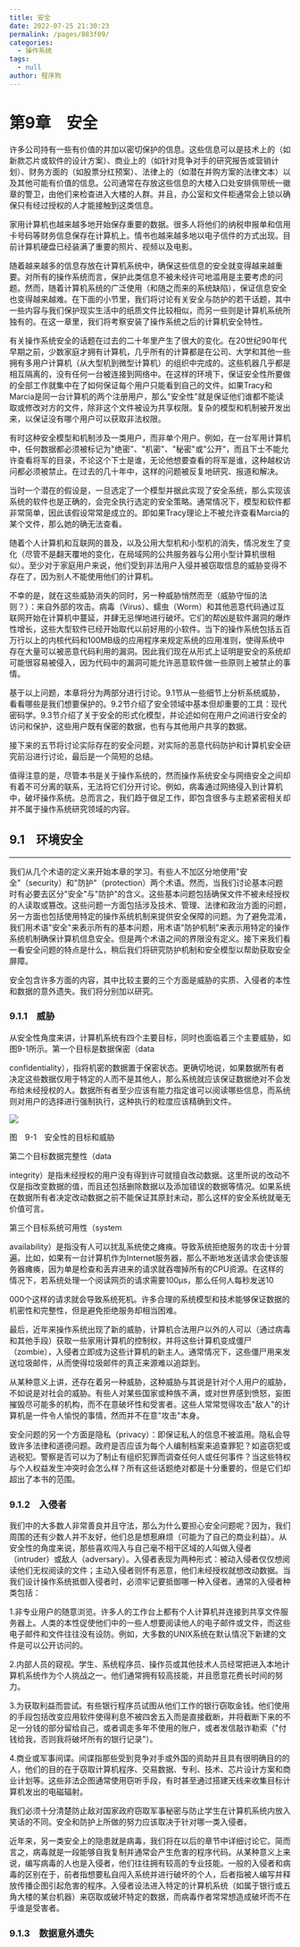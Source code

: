 ```yaml
---
title: 安全
date: 2022-07-25 21:30:23
permalink: /pages/883f09/
categories:  
  - 操作系统
tags: 
  - null
author: 程序狗
---
```

# 第9章　安全

许多公司持有一些有价值的并加以密切保护的信息。这些信息可以是技术上的（如新款芯片或软件的设计方案）、商业上的（如针对竞争对手的研究报告或营销计划）、财务方面的（如股票分红预案）、法律上的（如潜在并购方案的法律文本）以及其他可能有价值的信息。公司通常在存放这些信息的大楼入口处安排佩带统一徽章的警卫，由他们来检查进入大楼的人群。并且，办公室和文件柜通常会上锁以确保只有经过授权的人才能接触到这类信息。

家用计算机也越来越多地开始保存重要的数据。很多人将他们的纳税申报单和信用卡号码等财务信息保存在计算机上。情书也越来越多地以电子信件的方式出现。目前计算机硬盘已经装满了重要的照片、视频以及电影。

随着越来越多的信息存放在计算机系统中，确保这些信息的安全就变得越来越重要。对所有的操作系统而言，保护此类信息不被未经许可地滥用是主要考虑的问题。然而，随着计算机系统的广泛使用（和随之而来的系统缺陷），保证信息安全也变得越来越难。在下面的小节里，我们将讨论有关安全与防护的若干话题，其中一些内容与我们保护现实生活中的纸质文件比较相似，而另一些则是计算机系统所独有的。在这一章里，我们将考察安装了操作系统之后的计算机安全特性。

有关操作系统安全的话题在过去的二十年里产生了很大的变化。在20世纪90年代早期之前，少数家庭才拥有计算机，几乎所有的计算都是在公司、大学和其他一些拥有多用户计算机（从大型机到微型计算机）的组织中完成的。这些机器几乎都是相互隔离的，没有任何一台被连接到网络中。在这样的环境下，保证安全性所要做的全部工作就集中在了如何保证每个用户只能看到自己的文件。如果Tracy和Marcia是同一台计算机的两个注册用户，那么"安全性"就是保证他们谁都不能读取或修改对方的文件，除非这个文件被设为共享权限。复杂的模型和机制被开发出来，以保证没有哪个用户可以获取非法权限。

有时这种安全模型和机制涉及一类用户，而非单个用户。例如，在一台军用计算机中，任何数据都必须被标记为"绝密"、"机密"、"秘密"或"公开"，而且下士不能允许查看将军的目录，不论这个下士是谁，无论他想要查看的将军是谁，这种越权访问都必须被禁止。在过去的几十年中，这样的问题被反复地研究、报道和解决。

当时一个潜在的假设是，一旦选定了一个模型并据此实现了安全系统，那么实现该系统的软件也是正确的，会完全执行选定的安全策略。通常情况下，模型和软件都非常简单，因此该假设常常是成立的。即如果Tracy理论上不被允许查看Marcia的某个文件，那么她的确无法查看。

随着个人计算机和互联网的普及，以及公用大型机和小型机的消失，情况发生了变化（尽管不是翻天覆地的变化，在局域网的公共服务器与公用小型计算机很相似）。至少对于家庭用户来说，他们受到非法用户入侵并被窃取信息的威胁变得不存在了，因为别人不能使用他们的计算机。

不幸的是，就在这些威胁消失的同时，另一种威胁悄然而至（威胁守恒的法则？）：来自外部的攻击。病毒（Virus）、蠕虫（Worm）和其他恶意代码通过互联网开始在计算机中蔓延，并肆无忌惮地进行破坏。它们的帮凶是软件漏洞的爆炸性增长，这些大型软件已经开始取代以前好用的小软件。当下的操作系统包括五百万行以上的内核代码和100MB级的应用程序来规定系统的应用准则，使得系统中存在大量可以被恶意代码利用的漏洞。因此我们现在从形式上证明是安全的系统却可能很容易被侵入，因为代码中的漏洞可能允许恶意软件做一些原则上被禁止的事情。

基于以上问题，本章将分为两部分进行讨论。9.1节从一些细节上分析系统威胁，看看哪些是我们想要保护的。9.2节介绍了安全领域中基本但却重要的工具：现代密码学。9.3节介绍了关于安全的形式化模型，并论述如何在用户之间进行安全的访问和保护，这些用户既有保密的数据，也有与其他用户共享的数据。

接下来的五节将讨论实际存在的安全问题，对实际的恶意代码防护和计算机安全研究前沿进行讨论，最后是一个简短的总结。

值得注意的是，尽管本书是关于操作系统的，然而操作系统安全与网络安全之间却有着不可分离的联系，无法将它们分开讨论。例如，病毒通过网络侵入到计算机中，破坏操作系统。总而言之，我们趋于做足工作，即包含很多与主题紧密相关却并不属于操作系统研究领域的内容。

## 9.1　环境安全

---

我们从几个术语的定义来开始本章的学习。有些人不加区分地使用"安全"（security）和"防护"（protection）两个术语。然而，当我们讨论基本问题时有必要去区分"安全"与"防护"的含义。这些基本问题包括确保文件不被未经授权的人读取或篡改。这些问题一方面包括涉及技术、管理、法律和政治方面的问题，另一方面也包括使用特定的操作系统机制来提供安全保障的问题。为了避免混淆，我们用术语"安全"来表示所有的基本问题，用术语"防护机制"来表示用特定的操作系统机制确保计算机信息安全。但是两个术语之间的界限没有定义。接下来我们看一看安全问题的特点是什么，稍后我们将研究防护机制和安全模型以帮助获取安全屏障。

安全包含许多方面的内容，其中比较主要的三个方面是威胁的实质、入侵者的本性和数据的意外遗失。我们将分别加以研究。

### 9.1.1　威胁

从安全性角度来讲，计算机系统有四个主要目标，同时也面临着三个主要威胁，如图9-1所示。第一个目标是数据保密（data

confidentiality），指将机密的数据置于保密状态。更确切地说，如果数据所有者决定这些数据仅用于特定的人而不是其他人，那么系统就应该保证数据绝对不会发布给未经授权的人。数据所有者至少应该有能力指定谁可以阅读哪些信息，而系统则对用户的选择进行强制执行，这种执行的粒度应该精确到文件。

![](assets/Image00300-20210822112059-mk79qap.jpeg)

图　9-1　安全性的目标和威胁

第二个目标数据完整性（data

integrity）是指未经授权的用户没有得到许可就擅自改动数据。这里所说的改动不仅是指改变数据的值，而且还包括删除数据以及添加错误的数据等情况。如果系统在数据所有者决定改动数据之前不能保证其原封未动，那么这样的安全系统就毫无价值可言。

第三个目标系统可用性（system

availability）是指没有人可以扰乱系统使之瘫痪。导致系统拒绝服务的攻击十分普遍。比如，如果有一台计算机作为Internet服务器，那么不断地发送请求会使该服务器瘫痪，因为单是检查和丢弃进来的请求就吞噬掉所有的CPU资源。在这样的情况下，若系统处理一个阅读网页的请求需要100µs，那么任何人每秒发送10

000个这样的请求就会导致系统死机。许多合理的系统模型和技术能够保证数据的机密性和完整性，但是避免拒绝服务却相当困难。

最后，近年来操作系统出现了新的威胁，计算机合法用户以外的人可以（通过病毒和其他手段）获取一些家用计算机的控制权，并将这些计算机变成僵尸（zombie），入侵者立即成为这些计算机的新主人。通常情况下，这些僵尸用来发送垃圾邮件，从而使得垃圾邮件的真正来源难以追踪到。

从某种意义上讲，还存在着另一种威胁，这种威胁与其说是针对个人用户的威胁，不如说是对社会的威胁。有些人对某些国家或种族不满，或对世界感到愤怒，妄图摧毁尽可能多的机构，而不在意破坏性和受害者。这些人常常觉得攻击"敌人"的计算机是一件令人愉悦的事情，然而并不在意"攻击"本身。

安全问题的另一个方面是隐私（privacy）：即保证私人的信息不被滥用。隐私会导致许多法律和道德问题。政府是否应该为每个人编制档案来追查罪犯？如盗窃犯或逃税犯。警察是否可以为了制止有组织犯罪而调查任何人或任何事件？当这些特权与个人权益发生冲突时会怎么样？所有这些话题绝对都是十分重要的，但是它们却超出了本书的范围。

### 9.1.2　入侵者

我们中的大多数人非常善良并且守法，那么为什么要担心安全问题呢？因为，我们周围的还有少数人并不友好，他们总是想惹麻烦（可能为了自己的商业利益）。从安全性的角度来说，那些喜欢闯入与自己毫不相干区域的人叫做入侵者（intruder）或敌人（adversary）。入侵者表现为两种形式：被动入侵者仅仅想阅读他们无权阅读的文件；主动入侵者则怀有恶意，他们未经授权就想改动数据。当我们设计操作系统抵御入侵者时，必须牢记要抵御哪一种入侵者。通常的入侵者种类包括：

1.非专业用户的随意浏览。许多人的工作台上都有个人计算机并连接到共享文件服务器上。人类的本性促使他们中的一些人想要阅读他人的电子邮件或文件，而这些电子邮件和文件往往没有设防。例如，大多数的UNIX系统在默认情况下新建的文件是可以公开访问的。

2.内部人员的窥视。学生、系统程序员、操作员或其他技术人员经常把进入本地计算机系统作为个人挑战之一。他们通常拥有较高技能，并且愿意花费长时间的努力。

3.为获取利益而尝试。有些银行程序员试图从他们工作的银行窃取金钱。他们使用的手段包括改变应用软件使得利息不被四舍五入而是直接截断，并将截断下来的不足一分钱的部分留给自己，或者调走多年不使用的账户，或者发信敲诈勒索（"付钱给我，否则我将破坏所有的银行记录"）。

4.商业或军事间谍。间谍指那些受到竞争对手或外国的资助并且具有很明确目的的人，他们的目的在于窃取计算机程序、交易数据、专利、技术、芯片设计方案和商业计划等。这些非法企图通常使用窃听手段，有时甚至通过搭建天线来收集目标计算机发出的电磁辐射。

我们必须十分清楚防止敌对国家政府窃取军事秘密与防止学生在计算机系统内放入笑话的不同。安全和防护上所做的努力应该取决于针对哪一类入侵者。

近年来，另一类安全上的隐患就是病毒，我们将在以后的章节中详细讨论它。简而言之，病毒就是一段能够自我复制并通常会产生危害的程序代码。从某种意义上来说，编写病毒的人也是入侵者，他们往往拥有较高的专业技能。一般的入侵者和病毒的区别在于，前者指想要私自闯入系统并进行破坏的个人，后者指被人编写并释放传播企图引起危害的程序。入侵者设法进入特定的计算机系统（如属于银行或五角大楼的某台机器）来窃取或破坏特定的数据，而病毒作者常常想造成破坏而不在乎谁是受害者。

### 9.1.3　数据意外遗失